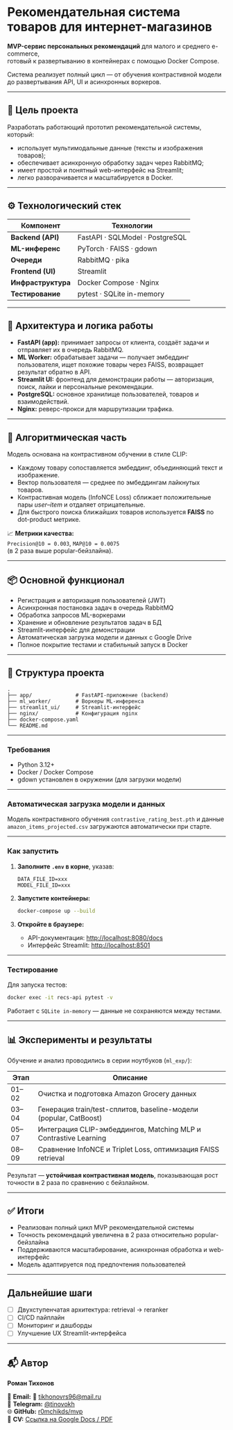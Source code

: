 # Рекомендательная система товаров для интернет-магазинов

**MVP-сервис персональных рекомендаций** для малого и среднего e-commerce,  
готовый к развертыванию в контейнерах с помощью Docker Compose.

Система реализует полный цикл — от обучения контрастивной модели до развертывания API, UI и асинхронных воркеров.

---

## 🎯 Цель проекта

Разработать работающий прототип рекомендательной системы, который:
- использует мультимодальные данные (тексты и изображения товаров);
- обеспечивает асинхронную обработку задач через RabbitMQ;
- имеет простой и понятный web-интерфейс на Streamlit;
- легко разворачивается и масштабируется в Docker.

---

## ⚙️ Технологический стек

| Компонент | Технологии |
|------------|-------------|
| **Backend (API)** | FastAPI · SQLModel · PostgreSQL |
| **ML-инференс** | PyTorch · FAISS · gdown |
| **Очереди** | RabbitMQ · pika |
| **Frontend (UI)** | Streamlit |
| **Инфраструктура** | Docker Compose · Nginx |
| **Тестирование** | pytest · SQLite in-memory |

---

## 🧩 Архитектура и логика работы

- **FastAPI (app):** принимает запросы от клиента, создаёт задачи и отправляет их в очередь RabbitMQ.  
- **ML Worker:** обрабатывает задачи — получает эмбеддинг пользователя, ищет похожие товары через FAISS, возвращает результат обратно в API.  
- **Streamlit UI:** фронтенд для демонстрации работы — авторизация, поиск, лайки и персональные рекомендации.  
- **PostgreSQL:** основное хранилище пользователей, товаров и взаимодействий.  
- **Nginx:** реверс-прокси для маршрутизации трафика.

---

## 🧠 Алгоритмическая часть

Модель основана на контрастивном обучении в стиле CLIP:

- Каждому товару сопоставляется эмбеддинг, объединяющий текст и изображение.  
- Вектор пользователя — среднее по эмбеддингам лайкнутых товаров.  
- Контрастивная модель (InfoNCE Loss) сближает положительные пары *user–item* и отдаляет отрицательные.  
- Для быстрого поиска ближайших товаров используется **FAISS** по dot-product метрике.

📈 **Метрики качества:**  
`Precision@10 = 0.003`, `MAP@10 = 0.0075`  
(в 2 раза выше popular-бейзлайна).

---

## 📦 Основной функционал

- Регистрация и авторизация пользователей (JWT)  
- Асинхронная постановка задач в очередь RabbitMQ  
- Обработка запросов ML-воркерами  
- Хранение и обновление результатов задач в БД  
- Streamlit-интерфейс для демонстрации  
- Автоматическая загрузка модели и данных с Google Drive  
- Полное покрытие тестами и стабильный запуск в Docker

---

## 📁 Структура проекта

```
.
├── app/              # FastAPI-приложение (backend)
├── ml_worker/        # Воркеры ML-инференса
├── streamlit_ui/     # Streamlit-интерфейс
├── nginx/            # Конфигурация nginx
├── docker-compose.yaml
└── README.md
```

---

### Требования
- Python 3.12+
- Docker / Docker Compose
- gdown установлен в окружении (для загрузки модели)

---

### Автоматическая загрузка модели и данных

Модель контрастивного обучения `contrastive_rating_best.pth` и данные `amazon_items_projected.csv` загружаются автоматически при старте.

---

### Как запустить

1. **Заполните `.env` в корне**, указав:

   ```dotenv
   DATA_FILE_ID=xxx
   MODEL_FILE_ID=xxx
   ```

2. **Запустите контейнеры:**

   ```bash
   docker-compose up --build
   ```

3. **Откройте в браузере:**

   * API-документация: [http://localhost:8080/docs](http://localhost:8080/docs)
   * Интерфейс Streamlit: [http://localhost:8501](http://localhost:8501)

---

### Тестирование

Для запуска тестов:

```bash
docker exec -it recs-api pytest -v
```

Работает с `SQLite in-memory` — данные не сохраняются между тестами.

---

## 📊 Эксперименты и результаты

Обучение и анализ проводились в серии ноутбуков (`ml_exp/`):

| Этап  | Описание                                                          |
| ----- | ----------------------------------------------------------------- |
| 01–02 | Очистка и подготовка Amazon Grocery данных                        |
| 03–04 | Генерация train/test-сплитов, baseline-модели (popular, CatBoost) |
| 05–07 | Интеграция CLIP-эмбеддингов, Matching MLP и Contrastive Learning  |
| 08–09 | Сравнение InfoNCE и Triplet Loss, оптимизация FAISS retrieval     |

Результат — **устойчивая контрастивная модель**, показывающая рост точности в 2 раза по сравнению с бейзлайном.

---

## ✅ Итоги

* Реализован полный цикл MVP рекомендательной системы
* Точность рекомендаций увеличена в 2 раза относительно popular-бейзлайна
* Поддерживаются масштабирование, асинхронная обработка и web-интерфейс
* Модель адаптируется под предпочтения пользователей

---

## Дальнейшие шаги

* [ ] Двухступенчатая архитектура: retrieval → reranker
* [ ] CI/CD пайплайн
* [ ] Мониторинг и дашборды
* [ ] Улучшение UX Streamlit-интерфейса

---

## 📬 Автор

**Роман Тихонов**

📧 **Email:** 📧 [tikhonovrs96@mail.ru](mailto:tikhonovrs96@mail.ru)  
💬 **Telegram:** [@tinovokh](https://t.me/tinovokh)  
🌐 **GitHub:** [r0mchikds/mvp](https://github.com/r0mchikds/mvp)  
📄 **CV:** [Ссылка на Google Docs / PDF](https://drive.google.com/file/d/1z2GlqGx6X9XOYGcQbFFo2QkZR_bhc3Ez/view?usp=sharing)
